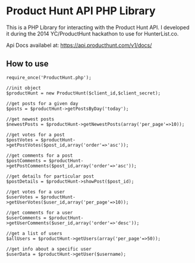 Product Hunt API PHP Library
==============================

This is a PHP Library for interacting with the Product Hunt API. I developed it during the 2014 YC/ProductHunt hackathon to use for HunterList.co.

Api Docs availabel at: https://api.producthunt.com/v1/docs/

How to use
---------------

	require_once('ProductHunt.php');

	//init object
	$productHunt = new ProductHunt($client_id,$client_secret);

	//get posts for a given day
	$posts = $productHunt->getPostsByDay('today');

	//get newest posts
	$newestPosts = $productHunt->getNewestPosts(array('per_page'=>10));

	//get votes for a post
	$postVotes = $productHunt->getPostVotes($post_id,array('order'=>'asc'));

	//get comments for a post
	$postComments = $productHunt->getPostComments($post_id,array('order'=>'asc'));

	//get details for particular post
	$postDetails = $productHunt->showPost($post_id);

	//get votes for a user
	$userVotes = $productHunt->getUserVotes($user_id,array('per_page'=>10));

	//get comments for a user
	$userComments = $productHunt->getUserComments($user_id,array('order'=>'desc'));

	//get a list of users
	$allUsers = $productHunt->getUsers(array('per_page'=>50));

	//get info about a specific user
	$userData = $productHunt->getUser($username);



